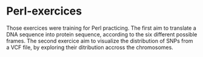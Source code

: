 # Perl-exercices

Those exercices were training for Perl practicing. 
The first aim to translate a DNA sequence into protein sequence, according to the six different possible frames.
The second exercice aim to visualize the distribution of SNPs from a VCF file, by exploring their ditribution accross the chromosomes.
